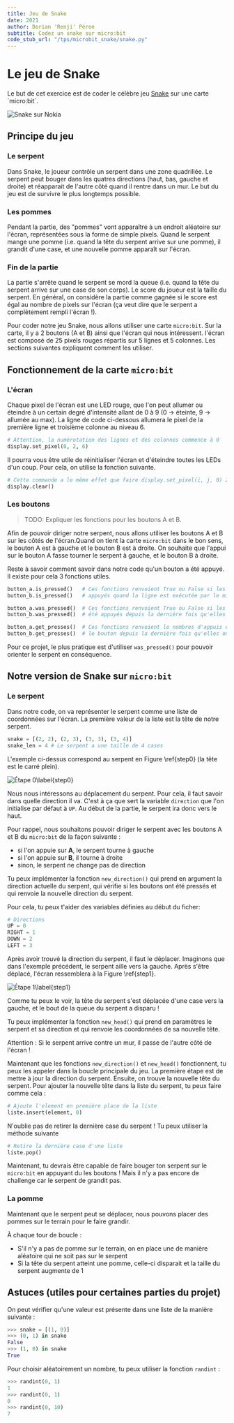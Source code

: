 ```yaml
---
title: Jeu de Snake
date: 2021
author: Dorian 'Renji' Péron
subtitle: Codez un snake sur micro:bit
code_stub_url: "/tps/microbit_snake/snake.py"
---
```


# Le jeu de Snake

Le but de cet exercice est de coder le célèbre jeu [Snake](https://fr.wikipedia.org/wiki/Snake_(genre_de_jeu_vid%C3%A9o)) sur une carte `micro:bit`.

![Snake sur Nokia](/tps/microbit_snake/snake.jpg)

## Principe du jeu

### Le serpent

Dans Snake, le joueur contrôle un serpent dans une zone quadrillée. Le serpent peut bouger dans les quatres directions (haut, bas, gauche et droite) et réapparait de l'autre côté quand il rentre dans un mur. Le but du jeu est de survivre le plus longtemps possible.

### Les pommes

Pendant la partie, des "pommes" vont apparaître à un endroit aléatoire sur l'écran, représentées sous la forme de simple pixels. Quand le serpent mange une pomme (i.e. quand la tête du serpent arrive sur une pomme), il grandit d'une case, et une nouvelle pomme apparaît sur l'écran.

### Fin de la partie

La partie s'arrête quand le serpent se mord la queue (i.e. quand la tête du serpent arrive sur une case de son corps). Le score du joueur est la taille du serpent. En général, on considère la partie comme gagnée si le score est égal au nombre de pixels sur l'écran (ça veut dire que le serpent a complètement rempli l'écran !).

Pour coder notre jeu Snake, nous allons utiliser une carte `micro:bit`. Sur la carte, il y a 2 boutons (A et B) ainsi que l'écran qui nous intéressent. l'écran est composé de 25 pixels rouges répartis sur 5 lignes et 5 colonnes. Les sections suivantes expliquent comment les utiliser.

## Fonctionnement de la carte `micro:bit`

### L'écran

Chaque pixel de l'écran est une LED rouge, que l'on peut allumer ou éteindre à un certain degré d'intensité allant de 0 à 9 (0 -> éteinte, 9 -> allumée au max). La ligne de code ci-dessous allumera le pixel de la première ligne et troisième colonne au niveau 6.

```py
# Attention, la numérotation des lignes et des colonnes commence à 0
display.set_pixel(0, 2, 6)
```

Il pourra vous être utile de réinitialiser l'écran et d'éteindre toutes les LEDs d'un coup. Pour cela, on utilise la fonction suivante.

```py
# Cette commande a le même effet que faire display.set_pixel(i, j, 0) 25 fois !
display.clear()
```

### Les boutons

> TODO: Expliquer les fonctions pour les boutons A et B.

Afin de pouvoir diriger notre serpent, nous allons utiliser les boutons A et B sur les côtés de l'écran.Quand on tient la carte `micro:bit` dans le bon sens, le bouton A est à gauche et le bouton B est à droite. On souhaite que l'appui sur le bouton A fasse tourner le serpent à gauche, et le bouton B à droite.

Reste à savoir comment savoir dans notre code qu'un bouton a été appuyé. Il existe pour cela 3 fonctions utiles.

```py
button_a.is_pressed()   # Ces fonctions renvoient True ou False si les boutons sont
button_b.is_pressed()   # appuyés quand la ligne est exécutée par le micro:bit

button_a.was_pressed()  # Ces fonctions renvoient True ou False si les boutons ont
button_b.was_pressed()  # été appuyés depuis la dernière fois qu'elles ont été appelées

button_a.get_presses()  # Ces fonctions renvoient le nombres d'appuis effectués sur
button_b.get_presses()  # le bouton depuis la dernière fois qu'elles ont été appelées
```

Pour ce projet, le plus pratique est d'utiliser `was_pressed()` pour pouvoir orienter le serpent en conséquence.

## Notre version de Snake sur `micro:bit`

### Le serpent

Dans notre code, on va représenter le serpent comme une liste de coordonnées sur l'écran. La première valeur de la liste est la tête de notre serpent.

```py
snake = [(2, 2), (2, 3), (3, 3), (3, 4)]
snake_len = 4 # Le serpent a une taille de 4 cases
```

L'exemple ci-dessus correspond au serpent en Figure \ref{step0} (la tête est le carré plein).

![Étape 0\label{step0}](/tps/microbit_snake/snake_0.png)

Nous nous intéressons au déplacement du serpent. Pour cela,
il faut savoir dans quelle direction il va. C'est à ça que sert la variable `direction` que l'on initialise par défaut à `UP`. Au début de la partie, le serpent ira donc vers le haut.

Pour rappel, nous souhaitons pouvoir diriger le serpent avec les boutons A et B du `micro:bit` de la façon suivante :

- si l'on appuie sur **A**, le serpent tourne à gauche
- si l'on appuie sur **B**, il tourne à droite
- sinon, le serpent ne change pas de direction

Tu peux implémenter la fonction `new_direction()` qui prend en argument la direction actuelle du serpent, qui vérifie si les boutons ont été pressés et qui renvoie la nouvelle direction du serpent.

Pour cela, tu peux t'aider des variables définies au début du ficher:

```py
# Directions
UP = 0
RIGHT = 1
DOWN = 2
LEFT = 3
```

Après avoir trouvé la direction du serpent, il faut le déplacer. Imaginons que dans l'exemple précédent, le serpent aille vers la gauche. Après s'être déplacé, l'écran ressemblera à la Figure \ref{step1}.

![Étape 1\label{step1}](/tps/microbit_snake/snake_1.png)

Comme tu peux le voir, la tête du serpent s'est déplacée d'une case vers la gauche, et le bout de la queue du serpent a disparu !

Tu peux implémenter la fonction `new_head()` qui prend en paramètres le serpent et sa direction et qui renvoie les coordonnées de sa nouvelle tête.

Attention : Si le serpent arrive contre un mur, il passe de l'autre côté de l'écran !

Maintenant que les fonctions `new_direction()` et `new_head()` fonctionnent, tu peux les appeler dans la boucle principale du jeu. La première étape est de mettre à jour la direction du serpent. Ensuite, on trouve la nouvelle tête du serpent. Pour ajouter la nouvelle tête dans la liste du serpent, tu peux faire comme cela :

```py
# Ajoute l'element en première place de la liste
liste.insert(element, 0)
```

N'oublie pas de retirer la dernière case du serpent !
Tu peux utiliser la méthode suivante

```py
# Retire la dernière case d'une liste
liste.pop()
```

Maintenant, tu devrais être capable de faire bouger ton serpent sur le `micro:bit` en appuyant du les boutons ! Mais il n'y a pas encore de challenge car le serpent de grandit pas.

### La pomme

Maintenant que le serpent peut se déplacer, nous pouvons placer des pommes sur le terrain pour le faire grandir.

À chaque tour de boucle :

- S'il n'y a pas de pomme sur le terrain, on en place une de manière aléatoire qui ne soit pas sur le serpent
- Si la tête du serpent atteint une pomme, celle-ci disparait et la taille du serpent augmente de 1

## Astuces (utiles pour certaines parties du projet)

On peut vérifier qu'une valeur est présente dans une liste de la manière suivante :

```py
>>> snake = [(1, 0)]
>>> (0, 1) in snake
False
>>> (1, 0) in snake
True
```

Pour choisir aléatoirement un nombre, tu peux utiliser la fonction `randint` :

```py
>>> randint(0, 1)
1
>>> randint(0, 1)
0
>>> randint(0, 10)
7
```

